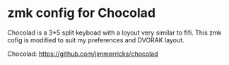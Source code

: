 # zmk config for Chocolad

Chocolad is a 3*5 split keyboad with a loyout very similar to fifi.
This zmk cofig is modified to suit my preferences and DVORAK layout.

Chocolad: https://github.com/jimmerricks/chocolad
